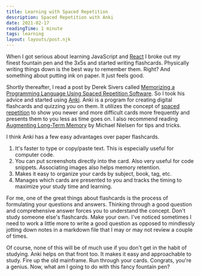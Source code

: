 ```yaml
---
title: Learning with Spaced Repetition
description: Spaced Repetition with Anki
date: 2021-02-17
readingTime: 1 minute
tags: learning
layout: layouts/post.njk
---
```


When I got serious about learning JavaScript and [React](https://reactjs.org/) I broke out my finest fountain pen and the 3x5s and started writing flashcards. Physically writing things down is the best way to remember them. Right? And something about putting ink on paper. It just feels good.

Shortly thereafter, I read a post by Derek Sivers called [Memorizing a Programming Language Using Spaced Repetition Software](https://sive.rs/srs). So I took his advice and started using [Anki](https://apps.ankiweb.net/). Anki is a program for creating digital flashcards and quizzing you on them. It utilizes the concept of [spaced repetition](https://en.wikipedia.org/wiki/Spaced_repetition) to show you newer and more difficult cards more frequently and presents them to you less as time goes on. I also recommend reading [Augmenting Long-Term Memory](http://augmentingcognition.com/ltm.html) by Michael Nielsen for tips and tricks.

I think Anki has a few easy advantages over paper flashcards.

1. It's faster to type or copy/paste text. This is especially useful for computer code.
2. You can put screenshots directly into the card. Also very useful for code snippets. Associating images also helps memory retention.
3. Makes it easy to organize your cards by subject, book, tag, etc.
4. Manages which cards are presented to you and tracks the timing to maximize your study time and learning.

For me, one of the great things about flashcards is the process of formulating your questions and answers. Thinking through a good question and comprehensive answer forces you to understand the concept. Don't study someone else's flashcards. Make your own. I've noticed sometimes I need to work a little more to write a good question as opposed to mindlessly jotting down notes in a markdown file that I may or may not review a couple of times.

Of course, none of this will be of much use if you don't get in the habit of studying. Anki helps on that front too. It makes it easy and approachable to study. Fire up the old mainframe. Run through your cards. Congrats, you're a genius. Now, what am I going to do with this fancy fountain pen?
